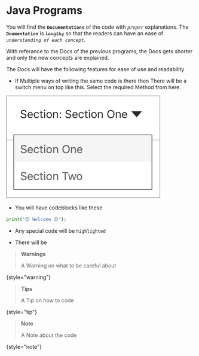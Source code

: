 # Java Programs

You will find the **`Documentations`** of the code with _`proper`_ explanations. The **`Doumentation`** is ~~`lengthy`~~ so that the readers can have an ease of _`understanding of each concept`_.

With referance to the Docs of the previous programs, the Docs gets shorter and only the new concepts are explained.

The Docs will have the following features for ease of use and readability
- If Multiple ways of writing the same code is there then There will be a switch menu on top like this. Select the required Method from here.

![sections-switcher.png](../../sections-switcher.png)

- You will have codeblocks like these
```Python
print("😊 Welcome 😊");
```

- Any special code will be `highlighted`

- There will be
> **Warnings**
> 
> A Warning on what to be careful about
> 

{style="warning"}

> **Tips**
> 
> A Tip on how to code
> 

{style="tip"}

> **Note**
> 
> A Note about the code
> 

{style="note"}